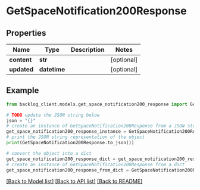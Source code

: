 # GetSpaceNotification200Response


## Properties

Name | Type | Description | Notes
------------ | ------------- | ------------- | -------------
**content** | **str** |  | [optional] 
**updated** | **datetime** |  | [optional] 

## Example

```python
from backlog_client.models.get_space_notification200_response import GetSpaceNotification200Response

# TODO update the JSON string below
json = "{}"
# create an instance of GetSpaceNotification200Response from a JSON string
get_space_notification200_response_instance = GetSpaceNotification200Response.from_json(json)
# print the JSON string representation of the object
print(GetSpaceNotification200Response.to_json())

# convert the object into a dict
get_space_notification200_response_dict = get_space_notification200_response_instance.to_dict()
# create an instance of GetSpaceNotification200Response from a dict
get_space_notification200_response_from_dict = GetSpaceNotification200Response.from_dict(get_space_notification200_response_dict)
```
[[Back to Model list]](../README.md#documentation-for-models) [[Back to API list]](../README.md#documentation-for-api-endpoints) [[Back to README]](../README.md)


